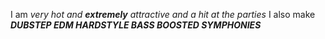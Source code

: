 I am _very hot and **extremely** attractive and a hit at the parties_ 
I also make _**DUBSTEP EDM HARDSTYLE BASS BOOSTED SYMPHONIES**_
